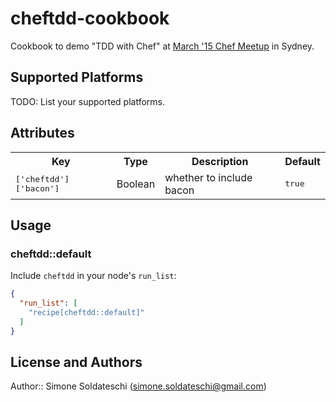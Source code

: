 # cheftdd-cookbook

Cookbook to demo "TDD with Chef" at [March '15 Chef Meetup](http://www.meetup.com/Chef-Sydney/events/220775547/) in Sydney.

## Supported Platforms

TODO: List your supported platforms.

## Attributes

<table>
  <tr>
    <th>Key</th>
    <th>Type</th>
    <th>Description</th>
    <th>Default</th>
  </tr>
  <tr>
    <td><tt>['cheftdd']['bacon']</tt></td>
    <td>Boolean</td>
    <td>whether to include bacon</td>
    <td><tt>true</tt></td>
  </tr>
</table>

## Usage

### cheftdd::default

Include `cheftdd` in your node's `run_list`:

```json
{
  "run_list": [
    "recipe[cheftdd::default]"
  ]
}
```

## License and Authors

Author:: Simone Soldateschi (<simone.soldateschi@gmail.com>)
